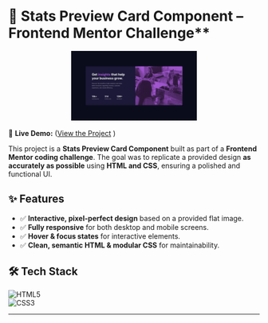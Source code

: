 # 🌟 Stats Preview Card Component – Frontend Mentor Challenge\*\*

<p align="center">
  <img src="design/desktop-design.jpg" alt="Stats Preview Card Component" width="50%">
</p>

🔗 **Live Demo:** ([View the Project](https://chrisbk9674.github.io/stats-preview-card-component/) )

This project is a **Stats Preview Card Component** built as part of a **Frontend Mentor coding challenge**. The goal was to replicate a provided design **as accurately as possible** using **HTML and CSS**, ensuring a polished and functional UI.

## ✨ Features

- ✅ **Interactive, pixel-perfect design** based on a provided flat image.
- ✅ **Fully responsive** for both desktop and mobile screens.
- ✅ **Hover & focus states** for interactive elements.
- ✅ **Clean, semantic HTML & modular CSS** for maintainability.

## 🛠 Tech Stack

![HTML5](https://img.shields.io/badge/HTML5-E34F26?style=flat-square&logo=html5&logoColor=white)  
![CSS3](https://img.shields.io/badge/CSS3-1572B6?style=flat-square&logo=css3&logoColor=white)

---
